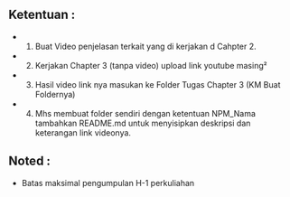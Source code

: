 ## Ketentuan :

- 1. Buat Video penjelasan terkait yang di kerjakan d Cahpter 2.
- 2. Kerjakan Chapter 3 (tanpa video) upload link youtube masing²
- 3. Hasil video link nya masukan ke Folder Tugas Chapter 3 (KM Buat Foldernya) 
- 4. Mhs membuat folder sendiri dengan ketentuan NPM_Nama tambahkan README.md untuk menyisipkan deskripsi dan keterangan link videonya.

## Noted :
- Batas maksimal pengumpulan H-1 perkuliahan